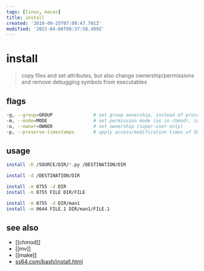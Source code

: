```yaml
---
tags: [linux, macos]
title: install
created: '2019-09-25T07:09:47.701Z'
modified: '2022-04-06T08:37:58.499Z'
---
```


# install

> copy files and set attributes, but also change ownership/permissions and remove debugging symbols from executables

## flags

```sh
-g, --group=GROUP               # set group ownership, instead of process' current group
-m, --mode=MODE                 # set permission mode (as in chmod), instead of rwxr-xr-x
-o, --owner=OWNER               # set ownership (super-user only)
-p, --preserve-timestamps       # apply access/modification times of SOURCE to corresponding DEST files
```

## usage

```sh
install -D /SOURCE/DIR/*.py /DESTINATION/DIR

install -d /DESTINATION/DIR

install -m 0755 -d DIR
install -m 0755 FILE DIR/FILE

install -m 0755 -d DIR/man1
install -m 0644 FILE.1 DIR/man1/FILE.1
```

## see also

- [[chmod]]
- [[mv]]
- [[make]]
- [ss64.com/bash/install.html](https://ss64.com/bash/install.html)
